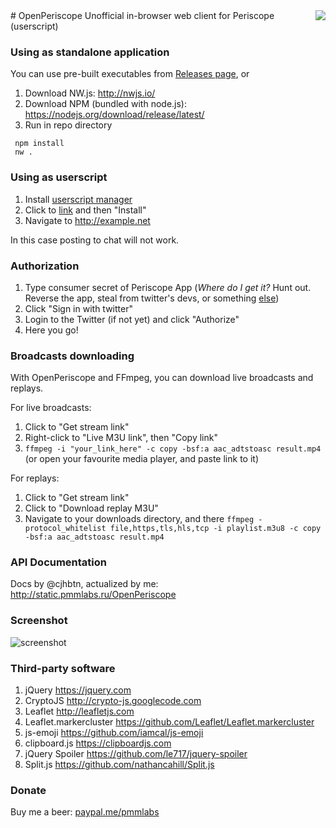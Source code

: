 <img align="right" src="https://raw.githubusercontent.com/Pmmlabs/OpenPeriscope/master/images/openperiscope.png">
# OpenPeriscope
Unofficial in-browser web client for Periscope (userscript)

### Using as standalone application

You can use pre-built executables from [Releases page](https://github.com/Pmmlabs/OpenPeriscope/releases), or 

1. Download NW.js: http://nwjs.io/
1. Download NPM (bundled with node.js): https://nodejs.org/download/release/latest/
1. Run in repo directory
```
 npm install
 nw . 
 ```

### Using as userscript

1. Install [userscript manager](https://greasyfork.org/help/installing-user-scripts)
1. Click to [link](https://raw.githubusercontent.com/Pmmlabs/OpenPeriscope/master/Periscope_Web_Client.user.js) and then "Install"
1. Navigate to http://example.net

In this case posting to chat will not work.

### Authorization

1. Type consumer secret of Periscope App (_Where do I get it?_ Hunt out. Reverse the app, steal from twitter's devs, or something [else](http://pastebin.com))
1. Click "Sign in with twitter"
1. Login to the Twitter (if not yet) and click "Authorize"
1. Here you go!

### Broadcasts downloading

With OpenPeriscope and FFmpeg, you can download live broadcasts and replays.

For live broadcasts:

1. Click to "Get stream link"
1. Right-click to "Live M3U link", then "Copy link"
1. `ffmpeg -i "your_link_here" -c copy -bsf:a aac_adtstoasc result.mp4` (or open your favourite media player, and paste link to it)

For replays:

1. Click to "Get stream link" 
1. Click to "Download replay M3U"
1. Navigate to your downloads directory, and there `ffmpeg -protocol_whitelist file,https,tls,hls,tcp -i playlist.m3u8 -c copy -bsf:a aac_adtstoasc result.mp4`

### API Documentation

Docs by @cjhbtn, actualized by me: http://static.pmmlabs.ru/OpenPeriscope

### Screenshot

![screenshot](https://cloud.githubusercontent.com/assets/2682026/15555303/3540d09e-22d9-11e6-9934-fb84a201a0e9.png)

### Third-party software

1. jQuery https://jquery.com
1. CryptoJS http://crypto-js.googlecode.com
1. Leaflet http://leafletjs.com
1. Leaflet.markercluster https://github.com/Leaflet/Leaflet.markercluster
1. js-emoji https://github.com/iamcal/js-emoji
1. clipboard.js https://clipboardjs.com
1. jQuery Spoiler https://github.com/le717/jquery-spoiler
1. Split.js https://github.com/nathancahill/Split.js

### Donate
Buy me a beer: [paypal.me/pmmlabs](https://paypal.me/pmmlabs)